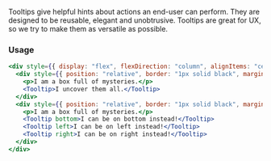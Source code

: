 Tooltips give helpful hints about actions an end-user can perform. They are designed to be reusable, elegant and unobtrusive. Tooltips are great for UX, so we try to make them as versatile as possible.

### Usage

```jsx
<div style={{ display: "flex", flexDirection: "column", alignItems: "center" }}>
  <div style={{ position: "relative", border: "1px solid black", margin: 20, padding: 5, width: 80 }}>
    <p>I am a box full of mysteries.</p>
    <Tooltip>I uncover them all.</Tooltip>
  </div>
  <div style={{ position: "relative", border: "1px solid black", margin: 20, padding: 5, width: 80 }}>
    <p>I am a box full of mysteries.</p>
    <Tooltip bottom>I can be on bottom instead!</Tooltip>
    <Tooltip left>I can be on left instead!</Tooltip>
    <Tooltip right>I can be on right instead!</Tooltip>
  </div>
</div>
```
